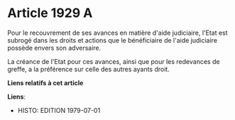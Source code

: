 # Article 1929 A

Pour le recouvrement de ses avances en matière d'aide judiciaire, l'Etat est subrogé dans les droits et actions que le
bénéficiaire de l'aide judiciaire possède envers son adversaire.

La créance de l'Etat pour ces avances, ainsi que pour les redevances de greffe, a la préférence sur celle des autres ayants
droit.

**Liens relatifs à cet article**

**Liens**:

  - HISTO: EDITION 1979-07-01
